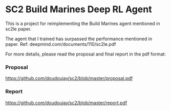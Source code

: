 # SC2 Build Marines Deep RL Agent

This is a project for reimplementing the Build Marines agent mentioned in sc2le paper.

The agent that I trained has surpassed the performance mentioned in paper. Ref: deepmind.com/documents/110/sc2le.pdf

For more details, please read the proposal and final report in the pdf format:

### Proposal
https://github.com/doudoujay/sc2/blob/master/proposal.pdf
### Report
https://github.com/doudoujay/sc2/blob/master/report.pdf
